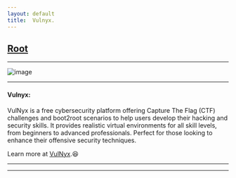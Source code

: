 ```yaml
---
layout: default
title:  Vulnyx.
---
```


<h2 class="menu-header" id="indexhtml"><a href="../../index.html">Root</a></h2>
<hr>

![image](https://R3D-Z3E.github.io/posts/Vulnyx/images/vulnyx1.png)

* * *
<h4 class="menu-header" id="hackmyvm">Vulnyx:</h4>
VulNyx is a free cybersecurity platform offering Capture The Flag (CTF) challenges and boot2root scenarios to help users develop their hacking and security skills. It provides realistic virtual environments for all skill levels, from beginners to advanced professionals. Perfect for those looking to enhance their offensive security techniques.

Learn more at [VulNyx](https://vulnyx.com/).😆
<hr>
<hr>


<!-- - [[May 24 2023]] [Air](https://sec-fortress.github.io/posts/Vulnyx/posts/air.html) `Recon, Local File Upload, Rabbit hole, IVS Privilege Escalation` -->
